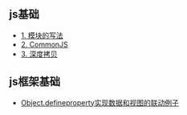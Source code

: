 
## js基础
- [1. 模块的写法](./interview/01module.md)
- [2. CommonJS](./interview/02commonjs.md)
- [3. 深度拷贝](./interview/03deepclone.md)

## js框架基础

- [Object.defineproperty实现数据和视图的联动](./docs/01defineproperty.md)[例子](./examples/01defineproperty.html)


